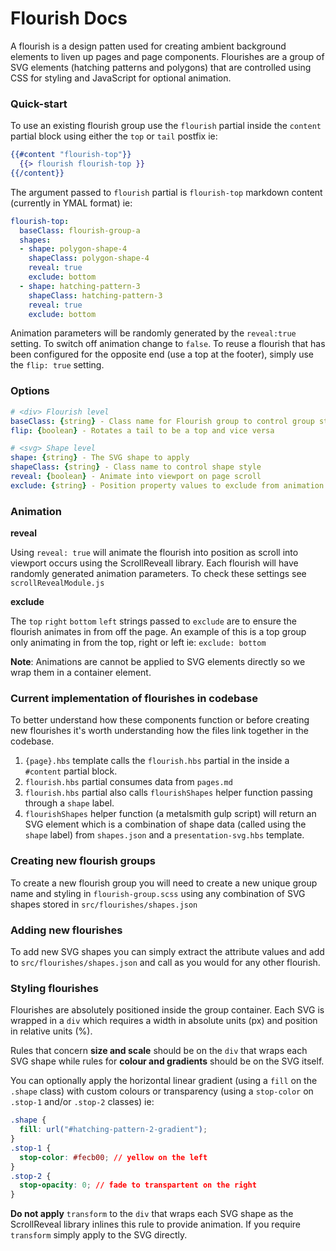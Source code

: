 # Flourish Docs

A flourish is a design patten used for creating ambient background elements to liven up pages and page components. Flourishes are a group of SVG elements (hatching patterns and polygons) that are controlled using CSS for styling and JavaScript for optional animation.

### Quick-start

To use an existing flourish group use the `flourish` partial inside the `content` partial block using either the `top` or `tail` postfix ie:

```handlebars
{{#content "flourish-top"}}
  {{> flourish flourish-top }}
{{/content}}
```

The argument passed to `flourish` partial is `flourish-top` markdown content (currently in YMAL format) ie:

```yaml
flourish-top:
  baseClass: flourish-group-a
  shapes:
  - shape: polygon-shape-4
    shapeClass: polygon-shape-4
    reveal: true
    exclude: bottom
  - shape: hatching-pattern-3
    shapeClass: hatching-pattern-3
    reveal: true
    exclude: bottom
```

Animation parameters will be randomly generated by the `reveal:true` setting. To switch off animation change to `false`. To reuse a flourish that has been configured for the opposite end (use a top at the footer), simply use the `flip: true` setting.

### Options

```yaml
# <div> Flourish level
baseClass: {string} - Class name for Flourish group to control group style
flip: {boolean} - Rotates a tail to be a top and vice versa

# <svg> Shape level
shape: {string} - The SVG shape to apply
shapeClass: {string} - Class name to control shape style
reveal: {boolean} - Animate into viewport on page scroll
exclude: {string} - Position property values to exclude from animation direction
```

### Animation

**reveal**

Using `reveal: true` will animate the flourish into position as scroll into viewport occurs using the ScrollReveall library. Each flourish will have randomly generated animation parameters. To check these settings see `scrollRevealModule.js`

**exclude**

The `top` `right` `bottom` `left` strings passed to `exclude` are to ensure the flourish animates in from off the page. An example of this is a top group only animating in from the top, right or left ie: `exclude: bottom`

**Note**: Animations are cannot be applied to SVG elements directly so we wrap them in a container element.

### Current implementation of flourishes in codebase

To better understand how these components function or before creating new flourishes it's worth understanding how the files link together in the codebase.

1.  `{page}.hbs` template calls the `flourish.hbs` partial in the inside a `#content` partial block.
2.  `flourish.hbs` partial consumes data from `pages.md`
3.  `flourish.hbs` partial also calls `flourishShapes` helper function passing through a `shape` label.
4.  `flourishShapes` helper function (a metalsmith gulp script) will return an SVG element which is a combination of shape data (called using the `shape` label) from `shapes.json` and a `presentation-svg.hbs` template.

### Creating new flourish groups

To create a new flourish group you will need to create a new unique group name and styling in `flourish-group.scss` using any combination of SVG shapes stored in `src/flourishes/shapes.json`

### Adding new flourishes

To add new SVG shapes you can simply extract the attribute values and add to `src/flourishes/shapes.json` and call as you would for any other flourish.

### Styling flourishes

Flourishes are absolutely positioned inside the group container. Each SVG is wrapped in a `div` which requires a width in absolute units (px) and position in relative units (%).

Rules that concern **size and scale** should be on the `div` that wraps each SVG shape while rules for **colour and gradients** should be on the SVG itself.

You can optionally apply the horizontal linear gradient (using a `fill` on the `.shape` class) with custom colours or transparency (using a `stop-color` on `.stop-1` and/or `.stop-2` classes) ie:

```css
.shape {
  fill: url("#hatching-pattern-2-gradient");
}
.stop-1 {
  stop-color: #fecb00; // yellow on the left
}
.stop-2 {
  stop-opacity: 0; // fade to transpartent on the right
}
```

**Do not apply** `transform` to the `div` that wraps each SVG shape as the ScrollReveal library inlines this rule to provide animation. If you require `transform` simply apply to the SVG directly.
